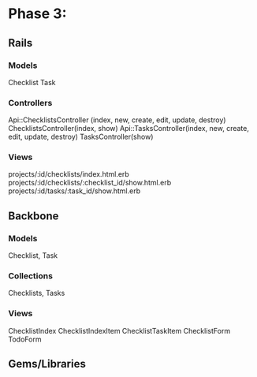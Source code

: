# Phase 3:

## Rails
### Models
Checklist
Task

### Controllers
Api::ChecklistsController (index, new, create, edit, update, destroy)
ChecklistsController(index, show)
Api::TasksController(index, new, create, edit, update, destroy)
TasksController(show)

### Views
projects/:id/checklists/index.html.erb
projects/:id/checklists/:checklist_id/show.html.erb
projects/:id/tasks/:task_id/show.html.erb

## Backbone
### Models
Checklist, Task

### Collections
Checklists, Tasks

### Views
ChecklistIndex
ChecklistIndexItem
ChecklistTaskItem
ChecklistForm
TodoForm

## Gems/Libraries
